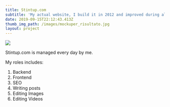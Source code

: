 ```yaml
---
title: Stintup.com
subtitle: 'My actual website, I build it in 2012 and improved during all those years.'
date: 2019-09-15T22:12:43.413Z
thumb_img_path: /images/mockuper_risultato.jpg
layout: project
---
```

![](/images/mockuper_risultato.jpg)

Stintup.com is managed every day by me.

My roles includes:

1. Backend
2. Frontend
3. SEO
4. Writing posts
5. Editing Images
6. Editing Videos
